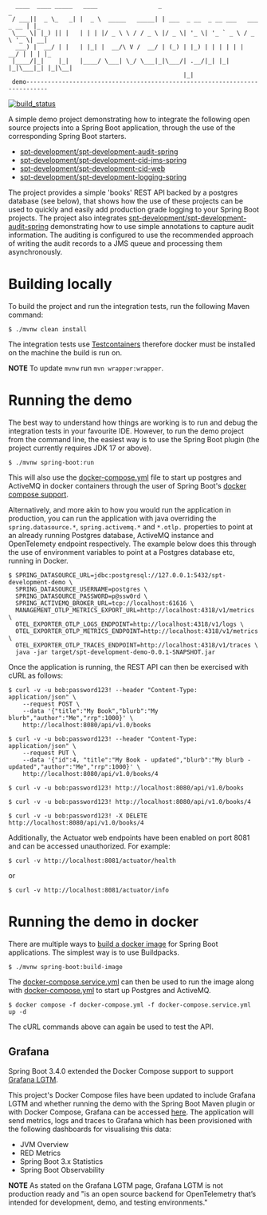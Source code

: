````
  ____  ____ _____   ____                 _                                  _   
 / ___||  _ \_   _| |  _ \  _____   _____| | ___  _ __  _ __ ___   ___ _ __ | |_ 
 \___ \| |_) || |   | | | |/ _ \ \ / / _ \ |/ _ \| '_ \| '_ ` _ \ / _ \ '_ \| __|
  ___) |  __/ | |   | |_| |  __/\ V /  __/ | (_) | |_) | | | | | |  __/ | | | |_ 
 |____/|_|    |_|   |____/ \___| \_/ \___|_|\___/| .__/|_| |_| |_|\___|_| |_|\__|
                                                 |_|                                           
 demo----------------------------------------------------------------------------
````

[![build_status](https://github.com/spt-development/spt-development-demo/actions/workflows/build.yml/badge.svg)](https://github.com/spt-development/spt-development-demo/actions)

A simple demo project demonstrating how to integrate the following open source projects into a Spring Boot application,
through the use of the corresponding Spring Boot starters.

* [spt-development/spt-development-audit-spring](https://github.com/spt-development/spt-development-audit-spring)
* [spt-development/spt-development-cid-jms-spring](https://github.com/spt-development/spt-development-cid-jms-spring)
* [spt-development/spt-development-cid-web](https://github.com/spt-development/spt-development-cid-web)
* [spt-development/spt-development-logging-spring](https://github.com/spt-development/spt-development-logging-spring)

The project provides a simple 'books' REST API backed by a postgres database (see below), that shows how the use of these 
projects can be used to quickly and easily add production grade logging to your Spring Boot projects. The project also 
integrates [spt-development/spt-development-audit-spring](https://github.com/spt-development/spt-development-audit-spring)
demonstrating how to use simple annotations to capture audit information. The auditing is configured to use the 
recommended approach of writing the audit records to a JMS queue and processing them asynchronously.

Building locally
================

To build the project and run the integration tests, run the following Maven command:

```shell
$ ./mvnw clean install
```

The integration tests use [Testcontainers](https://www.testcontainers.org/) therefore docker must be installed on the
machine the build is run on.

**NOTE** To update `mvnw` run `mvn wrapper:wrapper`.

Running the demo
================

The best way to understand how things are working is to run and debug the integration tests in your favourite IDE. However, 
to run the demo project from the command line, the easiest way is to use the Spring Boot plugin (the project currently requires
JDK 17 or above).

```shell
$ ./mvnw spring-boot:run
```

This will also use the [docker-compose.yml](./docker-compose.yml) file to start up postgres and ActiveMQ in docker containers
through the user of Spring Boot's 
[docker compose support](https://docs.spring.io/spring-boot/docs/current/reference/html/features.html#features.docker-compose).

Alternatively, and more akin to how you would run the application in production, you can run the application with java overriding
the `spring.datasource.*`, `spring.activemq.*` and `*.otlp.` properties to point at an already running Postgres database, 
ActiveMQ instance and OpenTelemety endpoint respectively. The example below does this through the use of environment variables to
point at a Postgres database etc, running in Docker.

```shell
$ SPRING_DATASOURCE_URL=jdbc:postgresql://127.0.0.1:5432/spt-development-demo \
  SPRING_DATASOURCE_USERNAME=postgres \
  SPRING_DATASOURCE_PASSWORD=p@ssw0rd \
  SPRING_ACTIVEMQ_BROKER_URL=tcp://localhost:61616 \
  MANAGEMENT_OTLP_METRICS_EXPORT_URL=http://localhost:4318/v1/metrics \
  OTEL_EXPORTER_OTLP_LOGS_ENDPOINT=http://localhost:4318/v1/logs \
  OTEL_EXPORTER_OTLP_METRICS_ENDPOINT=http://localhost:4318/v1/metrics \
  OTEL_EXPORTER_OTLP_TRACES_ENDPOINT=http://localhost:4318/v1/traces \
  java -jar target/spt-development-demo-0.0.1-SNAPSHOT.jar 
```

Once the application is running, the REST API can then be exercised with cURL as follows:

```shell
$ curl -v -u bob:password123! --header "Content-Type: application/json" \
    --request POST \
    --data '{"title":"My Book","blurb":"My blurb","author":"Me","rrp":1000}' \
    http://localhost:8080/api/v1.0/books
```
```shell
$ curl -v -u bob:password123! --header "Content-Type: application/json" \
    --request PUT \
    --data '{"id":4, "title":"My Book - updated","blurb":"My blurb - updated","author":"Me","rrp":1000}' \
    http://localhost:8080/api/v1.0/books/4
```
```shell
$ curl -v -u bob:password123! http://localhost:8080/api/v1.0/books
```
```shell
$ curl -v -u bob:password123! http://localhost:8080/api/v1.0/books/4
```
```shell
$ curl -v -u bob:password123! -X DELETE http://localhost:8080/api/v1.0/books/4
```
Additionally, the Actuator web endpoints have been enabled on port 8081 and can be accessed unauthorized. For example:

```shell
$ curl -v http://localhost:8081/actuator/health
```
or
```shell
$ curl -v http://localhost:8081/actuator/info
```

Running the demo in docker
==========================

There are multiple ways to [build a docker image](https://www.baeldung.com/spring-boot-docker-images) for Spring Boot 
applications. The simplest way is to use Buildpacks.

```shell
$ ./mvnw spring-boot:build-image
```
The [docker-compose.service.yml](./docker-compose.service.yml) can then be used to run the image along with 
[docker-compose.yml](./docker-compose.yml) to start up Postgres and ActiveMQ.

```shell
$ docker compose -f docker-compose.yml -f docker-compose.service.yml up -d
```
The cURL commands above can again be used to test the API.

Grafana
-------

Spring Boot 3.4.0 extended the Docker Compose support to support 
[Grafana LGTM](https://grafana.com/blog/2024/03/13/an-opentelemetry-backend-in-a-docker-image-introducing-grafana/otel-lgtm/).

This project's Docker Compose files have been updated to include Grafana LGTM and whether running the demo with the Spring Boot
Maven plugin or with Docker Compose, Grafana can be accessed [here](http://localhost:3000/). The application will send metrics,
logs and traces to Grafana which has been provisioned with the following dashboards for visualising this data:

* JVM Overview
* RED Metrics
* Spring Boot 3.x Statistics
* Spring Boot Observability

**NOTE** As stated on the Grafana LGTM page, Grafana LGTM is not production ready and "is an open source backend for OpenTelemetry
that’s intended for development, demo, and testing environments."
